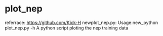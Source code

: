 # plot_nep
referrace:
https://github.com/Kick-H
newplot_nep.py:
Usage:new_python plot_nep.py -h
A python script ploting the nep training data
